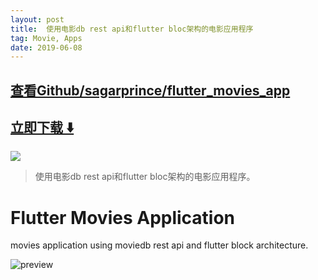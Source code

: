 ```yaml
---
layout: post
title:  使用电影db rest api和flutter bloc架构的电影应用程序
tag: Movie, Apps
date: 2019-06-08
---
```


 

## [查看Github/sagarprince/flutter_movies_app](http://github.com/sagarprince/flutter_movies_app)
## [立即下载 ️⬇️ ](https://codeload.github.com/sagarprince/flutter_movies_app/zip/master) 


 
![](https://flutterawesome.com/content/images/2019/02/Flutter-Movies-Application.jpg)
 
>
> 使用电影db rest api和flutter bloc架构的电影应用程序。
>

 
# Flutter Movies Application

movies application using moviedb rest api and flutter block architecture.

![preview](https://github.com/sagarprince/flutter_movies_app/blob/master/movies_app.gif)
